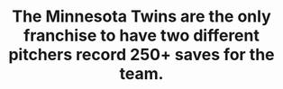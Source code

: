 ---
title:      
  - The Minnesota Twins are the only franchise to have two different pitchers record 250+ saves for the team.
secondary:
  - Joe Nathan (260 saves) Rick Aguilera (254 saves)
reference:
  - http://www.baseball-reference.com/play-index/season_finder.cgi?type=p#gotresults&as=result_pitcher&offset=0&sum=smatchTeamCareer&min_year_season=1901&max_year_season=2014&min_season=1&max_season=-1&min_age=0&max_age=99&is_rookie=&lg_ID=lgAny&lgAL_team=tmAny&lgNL_team=tmAny&lgFL_team=tmAny&lgAA_team=tmAny&lgPL_team=tmAny&lgUA_team=tmAny&lgNA_team=tmAny&isActive=either&isHOF=either&isAllstar=either&throws=any&role=anyrole&games_started=60&games_relieved=80&qualifiersSeason=nomin&minIpValS=162&minDecValS=14&mingamesValS=40&qualifiersCareer=nomin&minIpValC=1000&minDecValC=100&mingamesValC=200&number_matched=1&orderby=SO&layout=full&c1criteria=SV&c1gtlt=gt&c1val=250&c2criteria=&c2gtlt=eq&c2val=0&c3criteria=&c3gtlt=eq&c3val=0&c4criteria=&c4gtlt=eq&c4val=0&c5criteria=&c5gtlt=eq&c5val=1.0&c6criteria=&location=pob&locationMatch=is&pob=&pod=&pcanada=&pusa=&ajax=1&submitter=1
---